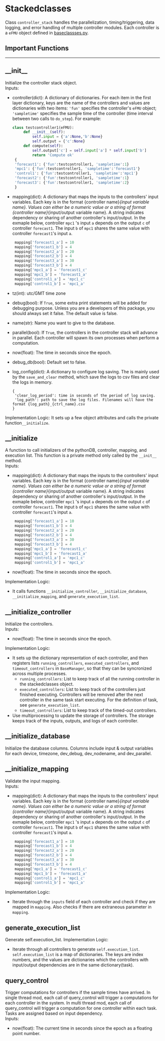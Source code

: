 Stackedclasses
===
Class `controller_stack` handles the parallelization, timing/triggering, data logging, and error handling of multiple controller modules. Each controller is a `eFMU` object defined in [baseclassses.py](../FMLC/baseclasses.py). 

## Important Functions
---
## \_\_init__
Initialize the controller stack object.  
Inputs:
*  controller(dict): A dictionary of dictionaries. For each item in the first layer dictionary, keys are the name of the controllers and values are dictionaries with two items: `'fun'` specifies the controller's `eFMU` object; `'sampletime'` specifies the sample time of the controller (time interval between two calls to `do_step`). For example:
   ``` python
   class testcontroller1(eFMU):
        def __init__(self):
            self.input = {'a':None,'b':None}
            self.output = {'c':None}
        def compute(self):
            self.output['c'] = self.input['a'] * self.input['b']
            return 'Compute ok'
    {
    'forecast1': {'fun':testcontroller1, 'sampletime':1}
    'mpc1': {'fun':testcontroller1, 'sampletime':'forecast1'}
    'control1': {'fun':testcontroller1, 'sampletime':'mpc1'}
    'forecast2': {'fun':testcontroller1, 'sampletime':1}
    'forecast3': {'fun':testcontroller1, 'sampletime':2}
    }
   ```

* mapping(dict): A dictionary that maps the inputs to the controllers' input variables. Each key is in the format {controller name}_{input variable name}. Values can either be a numeric value or a string of format {controller name}_{input/output variable name}. A string indicates dependency or sharing of another controller's input/output. In the exmaple below, controller  `mpc1` 's input `a` depends on the output `c` of controller `forecast1`. The input `b` of `mpc1` shares the same value with controller `forecast1`'s input `a`.
   ```python
    mapping['forecast1_a'] = 10
    mapping['forecast1_b'] = 4
    mapping['forecast2_a'] = 20
    mapping['forecast2_b'] = 4
    mapping['forecast3_a'] = 30
    mapping['forecast3_b'] = 4
    mapping['mpc1_a'] = 'forecast1_c'
    mapping['mpc1_b'] = 'forecast1_a'
    mapping['control1_a'] = 'mpc1_c'
    mapping['control1_b'] = 'mpc1_a'
   ```
* tz(int): utc/GMT time zone
* debug(bool): If `True`, some extra print statements will be added for debugging purpose. Unless you are a developers of this package, you should always set it false. The default value is false.
* name(str): Name you want to give to the database. 
* parallel(bool): If `True`, the controllers in the controller stack will advance in parallel. Each controller will spawn its own processes when perform a computation.
* now(float): The time in seconds since the epoch.
* debug_db(bool): Default set to false.
* log_config(dict): A dictionary to configure log saving. The is mainly used by the `save_and_clear` method, which save the logs to csv files and clear the logs in memory.
   ```
   {
    'clear_log_period': time in seconds of the period of log saving.
    'log_path': path to save the log files. Filenames will have the format {log_path}_{ctrl_name}.csv
   }
   ```
Implementation Logic:
It sets up a few object attributes and calls the private function`__initialize`.

## \_\_initialize
A function to call initializers of the pythonDB, controller, mapping, and execution list. This function is a private method only called by the `__init__` method.   
Inputs:
* mapping(dict): A dictionary that maps the inputs to the controllers' input variables. Each key is in the format {controller name}_{input variable name}. Values can either be a numeric value or a string of format {controller name}_{input/output variable name}. A string indicates dependency or sharing of another controller's input/output. In the exmaple below, controller  `mpc1` 's input `a` depends on the output `c` of controller `forecast1`. The input `b` of `mpc1` shares the same value with controller `forecast1`'s input `a`.
   ```python
    mapping['forecast1_a'] = 10
    mapping['forecast1_b'] = 4
    mapping['forecast2_a'] = 20
    mapping['forecast2_b'] = 4
    mapping['forecast3_a'] = 30
    mapping['forecast3_b'] = 4
    mapping['mpc1_a'] = 'forecast1_c'
    mapping['mpc1_b'] = 'forecast1_a'
    mapping['control1_a'] = 'mpc1_c'
    mapping['control1_b'] = 'mpc1_a'
   ```
* now(float): The time in seconds since the epoch.
  
Implementation Logic:
* It calls functions `__initialize_controller`, `__initialize_database`, `__initialize_mapping`, and `generate_execution_list`.

## \_\_initialize_controller
Initialize the controllers.   
Inputs:
* now(float): The time in seconds since the epoch.
  
Implementation Logic:
* It sets up the dictionary representation of each controller, and then registers lists `running_controllers`, `executed_controllers`, and `timeout_controllers` in `BaseManager`, so that they can be syncronized across multiple processes. 
  * `running_controllers`: List to keep track of all the running controller in the stackedclasses object.
  * `executed_controllers`: List to keep track of the controllers just finished executing. Controllers will be removed after the next controller in the same task start executing. For the definition of task, see `generate_execution_list`.
  * `timeout_controllers`: List to keep track of the timed-out controllers.
* Use multiprocessing to update the storage of controllers. The storage keeps track of the inputs, outputs, and logs of each controller. 

## \_\_initialize_database
Initialize the database columns. Columns include input & output variables for each device, timezone, dev_debug, dev_nodename, and dev_parallel.

## \_\_initialize_mapping
Validate the input mapping.  
Inputs: 
* mapping(dict): A dictionary that maps the inputs to the controllers' input variables. Each key is in the format {controller name}_{input variable name}. Values can either be a numeric value or a string of format {controller name}_{input/output variable name}. A string indicates dependency or sharing of another controller's input/output. In the exmaple below, controller  `mpc1` 's input `a` depends on the output `c` of controller `forecast1`. The input `b` of `mpc1` shares the same value with controller `forecast1`'s input `a`.
   ```python
    mapping['forecast1_a'] = 10
    mapping['forecast1_b'] = 4
    mapping['forecast2_a'] = 20
    mapping['forecast2_b'] = 4
    mapping['forecast3_a'] = 30
    mapping['forecast3_b'] = 4
    mapping['mpc1_a'] = 'forecast1_c'
    mapping['mpc1_b'] = 'forecast1_a'
    mapping['control1_a'] = 'mpc1_c'
    mapping['control1_b'] = 'mpc1_a'
   ```
Implementation Logic:
* Iterate through the `inputs` field of each controller and check if they are mapped in `mapping`. Also checks if there are extraneous parameter in `mapping`.

## generate_execution_list
Generate self.execution_list. 
Implementation Logic:
*  Iterate through all controllers to generate `self.execution_list`. `self.execution_list` is a map of dictionaries. The keys are index numbers, and the values are dictionaries which the controllers with input/output dependencies are in the same dictionary(task).  

## query_control
Trigger computations for controllers if the sample times have arrived.
In single thread mod, each call of query_control will trigger a computations for each controller in the system.
In multi thread mod, each call of query_control will trigger a computation for one controller within each task. Tasks are assigned based on input dependency.  
Inputs:
* now(float): The current time in seconds since the epoch as a floating point number.

       
